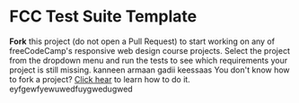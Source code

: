 # FCC Test Suite Template

**Fork** this project (do not open a Pull Request) to start working on any of freeCodeCamp's responsive web design course projects. Select the project from the dropdown menu and run the tests to see which requirements your project is still missing.
kanneen armaan gadii keessaas
You don't know how to fork a project? [Click hear](https://help.github.com/articles/fork-a-repo/) to learn how to do it.
eyfgewfyewuwedfuygwedugwed